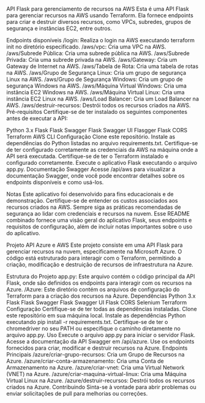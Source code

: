 API Flask para gerenciamento de recursos na AWS
Esta é uma API Flask para gerenciar recursos na AWS usando Terraform. Ela fornece endpoints para criar e destruir diversos recursos, como VPCs, subredes, grupos de segurança e instâncias EC2, entre outros.

Endpoints disponíveis
/login: Realiza o login na AWS executando terraform init no diretório especificado.
/aws/vpc: Cria uma VPC na AWS.
/aws/Subrede Pública: Cria uma subrede pública na AWS.
/aws/Subrede Privada: Cria uma subrede privada na AWS.
/aws/Gateway: Cria um Gateway de Internet na AWS.
/aws/Tabela de Rota: Cria uma tabela de rotas na AWS.
/aws/Grupo de Segurança Linux: Cria um grupo de segurança Linux na AWS.
/aws/Grupo de Segurança Windows: Cria um grupo de segurança Windows na AWS.
/aws/Máquina Virtual Windows: Cria uma instância EC2 Windows na AWS.
/aws/Máquina Virtual Linux: Cria uma instância EC2 Linux na AWS.
/aws/Load Balancer: Cria um Load Balancer na AWS.
/aws/destruir-recursos: Destrói todos os recursos criados na AWS.
Pré-requisitos
Certifique-se de ter instalado os seguintes componentes antes de executar a API:

Python 3.x
Flask
Flask Swagger
Flask Swagger UI
Flasgger
Flask CORS
Terraform
AWS CLI
Configuração
Clone este repositório.
Instale as dependências do Python listadas no arquivo requirements.txt.
Certifique-se de ter configurado corretamente as credenciais da AWS na máquina onde a API será executada.
Certifique-se de ter o Terraform instalado e configurado corretamente.
Execute o aplicativo Flask executando o arquivo app.py.
Documentação Swagger
Acesse /api/aws para visualizar a documentação Swagger, onde você pode encontrar detalhes sobre os endpoints disponíveis e como usá-los.

Notas
Este aplicativo foi desenvolvido para fins educacionais e de demonstração.
Certifique-se de entender os custos associados aos recursos criados na AWS.
Sempre siga as práticas recomendadas de segurança ao lidar com credenciais e recursos na nuvem.
Esse README combinado fornece uma visão geral do aplicativo Flask, seus endpoints e requisitos de configuração, além de incluir notas importantes sobre o uso do aplicativo.

Projeto API Azure e AWS
Este projeto consiste em uma API Flask para gerenciar recursos na nuvem, especificamente na Microsoft Azure. O código está estruturado para interagir com o Terraform, permitindo a criação, modificação e destruição de recursos de infraestrutura na Azure.

Estrutura do Projeto
app.py: Este arquivo contém o código principal da API Flask, onde são definidos os endpoints para interagir com os recursos na Azure.
/Azure: Este diretório contém os arquivos de configuração do Terraform para a criação dos recursos na Azure.
Dependências
Python 3.x
Flask
Flask Swagger
Flask Swagger UI
Flask CORS
Selenium
Terraform
Configuração
Certifique-se de ter todas as dependências instaladas.
Clone este repositório em sua máquina local.
Instale as dependências Python executando pip install -r requirements.txt.
Certifique-se de ter o chromedriver no seu PATH ou especifique o caminho diretamente no arquivo app.py.
Uso
Execute o arquivo app.py para iniciar o servidor Flask.
Acesse a documentação da API Swagger em /api/azure.
Use os endpoints fornecidos para criar, modificar e destruir recursos na Azure.
Endpoints Principais
/azure/criar-grupo-recursos: Cria um Grupo de Recursos na Azure.
/azure/criar-conta-armazenamento: Cria uma Conta de Armazenamento na Azure.
/azure/criar-vnet: Cria uma Virtual Network (VNET) na Azure.
/azure/criar-maquina-virtual-linux: Cria uma Máquina Virtual Linux na Azure.
/azure/destruir-recursos: Destrói todos os recursos criados na Azure.
Contribuindo
Sinta-se à vontade para abrir problemas ou enviar solicitações de pull para melhorias ou correções.

